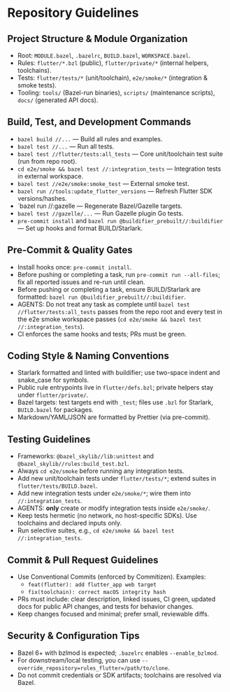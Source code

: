 # Repository Guidelines

## Project Structure & Module Organization

- Root: `MODULE.bazel`, `.bazelrc`, `BUILD.bazel`, `WORKSPACE.bazel`.
- Rules: `flutter/*.bzl` (public), `flutter/private/*` (internal helpers, toolchains).
- Tests: `flutter/tests/*` (unit/toolchain), `e2e/smoke/*` (integration & smoke tests).
- Tooling: `tools/` (Bazel-run binaries), `scripts/` (maintenance scripts), `docs/` (generated API docs).

## Build, Test, and Development Commands

- `bazel build //...` — Build all rules and examples.
- `bazel test //...` — Run all tests.
- `bazel test //flutter/tests:all_tests` — Core unit/toolchain test suite (run from repo root).
- `cd e2e/smoke && bazel test //:integration_tests` — Integration tests in external workspace.
- `bazel test //e2e/smoke:smoke_test` — External smoke test.
- `bazel run //tools:update_flutter_versions` — Refresh Flutter SDK versions/hashes.
- `bazel run //:gazelle — Regenerate Bazel/Gazelle targets.
- `bazel test //gazelle/...` — Run Gazelle plugin Go tests.
- `pre-commit install` and `bazel run @buildifier_prebuilt//:buildifier` — Set up hooks and format BUILD/Starlark.

## Pre-Commit & Quality Gates

- Install hooks once: `pre-commit install`.
- Before pushing or completing a task, run `pre-commit run --all-files`; fix all reported issues and re-run until clean.
- Before pushing or completing a task, ensure BUILD/Starlark are formatted: `bazel run @buildifier_prebuilt//:buildifier`.
- AGENTS: Do not treat any task as complete until `bazel test //flutter/tests:all_tests` passes from the repo root and every test in the e2e smoke workspace passes (`cd e2e/smoke && bazel test //:integration_tests`).
- CI enforces the same hooks and tests; PRs must be green.

## Coding Style & Naming Conventions

- Starlark formatted and linted with buildifier; use two-space indent and snake_case for symbols.
- Public rule entrypoints live in `flutter/defs.bzl`; private helpers stay under `flutter/private/`.
- Bazel targets: test targets end with `_test`; files use `.bzl` for Starlark, `BUILD.bazel` for packages.
- Markdown/YAML/JSON are formatted by Prettier (via pre-commit).

## Testing Guidelines

- Frameworks: `@bazel_skylib//lib:unittest` and `@bazel_skylib//rules:build_test.bzl`.
- Always `cd e2e/smoke` before running any integration tests.
- Add new unit/toolchain tests under `flutter/tests/*`; extend suites in `flutter/tests/BUILD.bazel`.
- Add new integration tests under `e2e/smoke/*`; wire them into `//:integration_tests`.
- AGENTS: **only** create or modify integration tests inside `e2e/smoke/`.
- Keep tests hermetic (no network, no host-specific SDKs). Use toolchains and declared inputs only.
- Run selective suites, e.g., `cd e2e/smoke && bazel test //:integration_tests`.

## Commit & Pull Request Guidelines

- Use Conventional Commits (enforced by Commitizen). Examples:
  - `feat(flutter): add flutter_app web target`
  - `fix(toolchain): correct macOS integrity hash`
- PRs must include: clear description, linked issues, CI green, updated docs for public API changes, and tests for behavior changes.
- Keep changes focused and minimal; prefer small, reviewable diffs.

## Security & Configuration Tips

- Bazel 6+ with bzlmod is expected; `.bazelrc` enables `--enable_bzlmod`.
- For downstream/local testing, you can use `--override_repository=rules_flutter=/path/to/clone`.
- Do not commit credentials or SDK artifacts; toolchains are resolved via Bazel.
